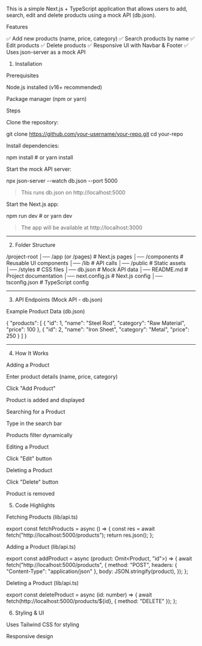 

This is a simple Next.js + TypeScript application that allows users to add, search, edit and delete products using a mock API (db.json).

Features

✅ Add new products (name, price, category)
✅ Search products by name
✅ Edit products
✅ Delete products
✅ Responsive UI with Navbar & Footer
✅ Uses json-server as a mock API




1. Installation

Prerequisites

Node.js installed (v16+ recommended)

Package manager (npm or yarn)


Steps

Clone the repository:

git clone https://github.com/your-username/your-repo.git
cd your-repo

Install dependencies:

npm install  # or yarn install

Start the mock API server:

npx json-server --watch db.json --port 5000

> This runs db.json on http://localhost:5000



Start the Next.js app:

npm run dev  # or yarn dev

> The app will be available at http://localhost:3000




---

2. Folder Structure

/project-root
│── /app (or /pages)        # Next.js pages
│── /components             # Reusable UI components
│── /lib                    # API calls
│── /public                 # Static assets
│── /styles                 # CSS files
│── db.json                 # Mock API data
│── README.md               # Project documentation
│── next.config.js          # Next.js config
│── tsconfig.json           # TypeScript config


---

3. API Endpoints (Mock API - db.json)

Example Product Data (db.json)

{
  "products": [
    { "id": 1, "name": "Steel Rod", "category": "Raw Material", "price": 100 },
    { "id": 2, "name": "Iron Sheet", "category": "Metal", "price": 250 }
  ]
}


---

4. How It Works

Adding a Product

Enter product details (name, price, category)

Click "Add Product"

Product is added and displayed


Searching for a Product

Type in the search bar

Products filter dynamically


Editing a Product 

Click "Edit" button 


Deleting a Product

Click "Delete" button

Product is removed

5. Code Highlights

Fetching Products (lib/api.ts)

export const fetchProducts = async () => {
  const res = await fetch("http://localhost:5000/products");
  return res.json();
};

Adding a Product (lib/api.ts)

export const addProduct = async (product: Omit<Product, "id">) => {
  await fetch("http://localhost:5000/products", {
    method: "POST",
    headers: { "Content-Type": "application/json" },
    body: JSON.stringify(product),
  });
};

Deleting a Product (lib/api.ts)

export const deleteProduct = async (id: number) => {
  await fetch(http://localhost:5000/products/${id}, { method: "DELETE" });
};

6. Styling & UI

Uses Tailwind CSS for styling


Responsive design




